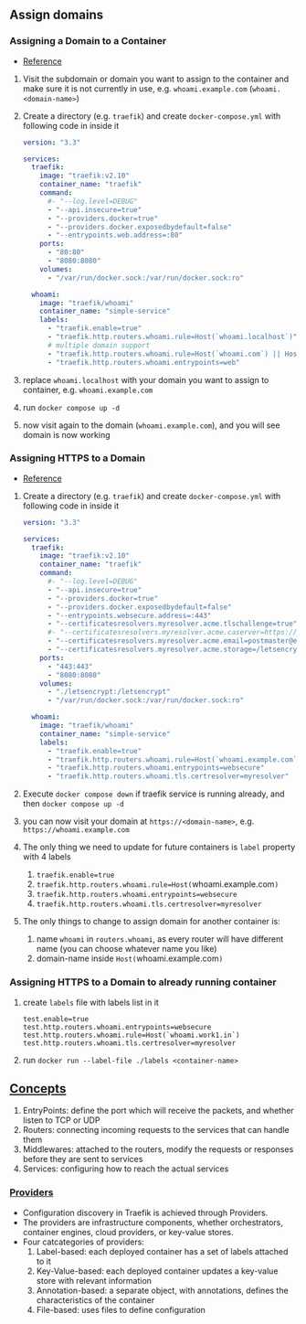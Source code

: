 ## Assign domains



### Assigning a Domain to a Container

- [Reference](https://doc.traefik.io/traefik/user-guides/docker-compose/basic-example/)

1. Visit the subdomain or domain you want to assign to the container and make sure it is not currently in use, e.g. `whoami.example.com` (`whoami.<domain-name>`)

1. Create a directory (e.g. `traefik`) and create `docker-compose.yml` with following code in inside it

   ```yml
   version: "3.3"

   services:
     traefik:
       image: "traefik:v2.10"
       container_name: "traefik"
       command:
         #- "--log.level=DEBUG"
         - "--api.insecure=true"
         - "--providers.docker=true"
         - "--providers.docker.exposedbydefault=false"
         - "--entrypoints.web.address=:80"
       ports:
         - "80:80"
         - "8080:8080"
       volumes:
         - "/var/run/docker.sock:/var/run/docker.sock:ro"

     whoami:
       image: "traefik/whoami"
       container_name: "simple-service"
       labels:
         - "traefik.enable=true"
         - "traefik.http.routers.whoami.rule=Host(`whoami.localhost`)"
         # multiple domain support
         - "traefik.http.routers.whoami.rule=Host(`whoami.com`) || Host(`whoami2.com`) || Host(`www.whoami.com`)"
         - "traefik.http.routers.whoami.entrypoints=web"
   ```

1. replace `whoami.localhost` with your domain you want to assign to container, e.g. `whoami.example.com`
1. run `docker compose up -d`
1. now visit again to the domain (`whoami.example.com`), and you will see domain is now working

### Assigning HTTPS to a Domain

- [Reference](https://doc.traefik.io/traefik/user-guides/docker-compose/acme-tls/#docker-compose-with-lets-encrypt-tls-challenge)

1. Create a directory (e.g. `traefik`) and create `docker-compose.yml` with following code in inside it

   ```yml
   version: "3.3"

   services:
     traefik:
       image: "traefik:v2.10"
       container_name: "traefik"
       command:
         #- "--log.level=DEBUG"
         - "--api.insecure=true"
         - "--providers.docker=true"
         - "--providers.docker.exposedbydefault=false"
         - "--entrypoints.websecure.address=:443"
         - "--certificatesresolvers.myresolver.acme.tlschallenge=true"
         #- "--certificatesresolvers.myresolver.acme.caserver=https://acme-staging-v02.api.letsencrypt.org/directory"
         - "--certificatesresolvers.myresolver.acme.email=postmaster@example.com"
         - "--certificatesresolvers.myresolver.acme.storage=/letsencrypt/acme.json"
       ports:
         - "443:443"
         - "8080:8080"
       volumes:
         - "./letsencrypt:/letsencrypt"
         - "/var/run/docker.sock:/var/run/docker.sock:ro"

     whoami:
       image: "traefik/whoami"
       container_name: "simple-service"
       labels:
         - "traefik.enable=true"
         - "traefik.http.routers.whoami.rule=Host(`whoami.example.com`)"
         - "traefik.http.routers.whoami.entrypoints=websecure"
         - "traefik.http.routers.whoami.tls.certresolver=myresolver"
   ```

1. Execute `docker compose down` if traefik service is running already, and then `docker compose up -d`
1. you can now visit your domain at `https://<domain-name>`, e.g. `https://whoami.example.com`
1. The only thing we need to update for future containers is `label` property with 4 labels
   1. `traefik.enable=true`
   1. `traefik.http.routers.whoami.rule=Host(`whoami.example.com`)`
   1. `traefik.http.routers.whoami.entrypoints=websecure`
   1. `traefik.http.routers.whoami.tls.certresolver=myresolver`
1. The only things to change to assign domain for another container is:
   1. name `whoami` in `routers.whoami`, as every router will have different name (you can choose whatever name you like)
   1. domain-name inside `Host(`whoami.example.com`)`

### Assigning HTTPS to a Domain to already running container

1. create `labels` file with labels list in it
   ```
   test.enable=true
   test.http.routers.whoami.entrypoints=websecure
   test.http.routers.whoami.rule=Host(`whoami.work1.in`)
   test.http.routers.whoami.tls.certresolver=myresolver
   ```
1. run `docker run --label-file ./labels <container-name>`

## [Concepts](https://doc.traefik.io/traefik/getting-started/concepts/)

1. EntryPoints: define the port which will receive the packets, and whether listen to TCP or UDP
2. Routers: connecting incoming requests to the services that can handle them
3. Middlewares: attached to the routers, modify the requests or responses before they are sent to services
4. Services: configuring how to reach the actual services

### [Providers](https://doc.traefik.io/traefik/providers/overview/)

- Configuration discovery in Traefik is achieved through Providers.
- The providers are infrastructure components, whether orchestrators, container engines, cloud providers, or key-value stores.
- Four catcategories of providers:
  1. Label-based: each deployed container has a set of labels attached to it
  2. Key-Value-based: each deployed container updates a key-value store with relevant information
  3. Annotation-based: a separate object, with annotations, defines the characteristics of the container
  4. File-based: uses files to define configuration
